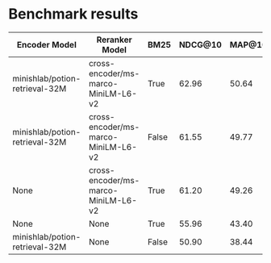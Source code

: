 # Benchmark results

| Encoder Model | Reranker Model | BM25 | NDCG@10 | MAP@10 | Recall@10 | Precision@10 | QPS |
| --- | --- | --- | --- | --- | --- | --- | --- |
| minishlab/potion-retrieval-32M | cross-encoder/ms-marco-MiniLM-L6-v2 | True | 62.96 | 50.64 | 64.93 | 19.84 | 8.95 |
| minishlab/potion-retrieval-32M | cross-encoder/ms-marco-MiniLM-L6-v2 | False | 61.55 | 49.77 | 62.79 | 18.99 | 9.37 |
| None | cross-encoder/ms-marco-MiniLM-L6-v2 | True | 61.20 | 49.26 | 62.17 | 19.30 | 9.05 |
| None | None | True | 55.96 | 43.40 | 59.42 | 18.90 | 2766.57 |
| minishlab/potion-retrieval-32M | None | False | 50.90 | 38.44 | 56.57 | 17.09 | 4923.90 |
